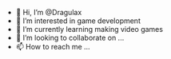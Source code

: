 - 👋 Hi, I’m @Dragulax
- 👀 I’m interested in game development
- 🌱 I’m currently learning making video games
- 💞️ I’m looking to collaborate on ...
- 📫 How to reach me ...

<!---
Dragulax/Dragulax is a ✨ special ✨ repository because its `README.md` (this file) appears on your GitHub profile.
You can click the Preview link to take a look at your changes.
--->
